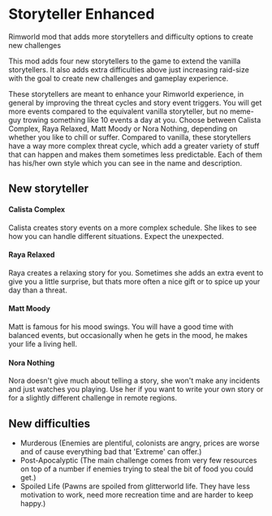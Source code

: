 # Storyteller Enhanced
Rimworld mod that adds more storytellers and difficulty options to create new challenges

This mod adds four new storytellers to the game to extend the vanilla storytellers. It also adds extra difficulties above just increasing raid-size with the goal to create new challenges and gameplay experience.

These storytellers are meant to enhance your Rimworld experience, in general by improving the threat cycles and story event triggers. You will get more events compared to the equivalent vanilla storyteller, but no meme-guy trowing something like 10 events a day at you. Choose between Calista Complex, Raya Relaxed, Matt Moody or Nora Nothing, depending on whether you like to chill or suffer. Compared to vanilla, these storytellers have a way more complex threat cycle, which add a greater variety of stuff that can happen and makes them sometimes less predictable. Each of them has his/her own style which you can see in the name and description.

## New storyteller

#### Calista Complex
Calista creates story events on a more complex schedule. She likes to see how you can handle different situations. Expect the unexpected.

#### Raya Relaxed
Raya creates a relaxing story for you. Sometimes she adds an extra event to give you a little surprise, but thats more often a nice gift or to spice up your day than a threat.

#### Matt Moody
Matt is famous for his mood swings. You will have a good time with balanced events, but occasionally when he gets in the mood, he makes your life a living hell.

#### Nora Nothing
Nora doesn't give much about telling a story, she won't make any incidents and just watches you playing. Use her if you want to write your own story or for a slightly different challenge in remote regions.

## New difficulties
- Murderous (Enemies are plentiful, colonists are angry, prices are worse and of cause everything bad that 'Extreme' can offer.)
- Post-Apocalyptic (The main challenge comes from very few resources on top of a number if enemies trying to steal the bit of food you could get.)
- Spoiled Life (Pawns are spoiled from glitterworld life. They have less motivation to work, need more recreation time and are harder to keep happy.)
